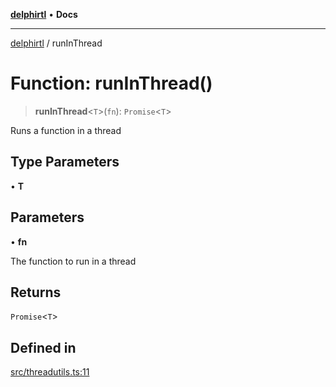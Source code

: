 [**delphirtl**](../README.md) • **Docs**

***

[delphirtl](../globals.md) / runInThread

# Function: runInThread()

> **runInThread**\<`T`\>(`fn`): `Promise`\<`T`\>

Runs a function in a thread

## Type Parameters

• **T**

## Parameters

• **fn**

The function to run in a thread

## Returns

`Promise`\<`T`\>

## Defined in

[src/threadutils.ts:11](https://github.com/chuacw/delphirtl/blob/d71b924f22790501bc0f05faa45f3a3158bae305/src/threadutils.ts#L11)
